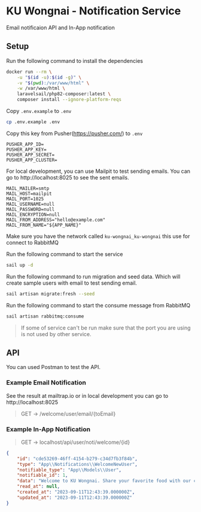 # KU Wongnai - Notification Service

Email notificaion API and In-App notification

## Setup

Run the following command to install the dependencies

```sh
docker run --rm \
    -u "$(id -u):$(id -g)" \
    -v "$(pwd):/var/www/html" \
    -w /var/www/html \
    laravelsail/php82-composer:latest \
    composer install --ignore-platform-reqs
```

Copy `.env.example` to `.env`

```sh
cp .env.example .env
```

Copy this key from Pusher(https://pusher.com/) to `.env`

```
PUSHER_APP_ID=
PUSHER_APP_KEY=
PUSHER_APP_SECRET=
PUSHER_APP_CLUSTER=
```

For local development, you can use Mailpit to test sending emails. You can go to http://localhost:8025 to see the sent emails.

```
MAIL_MAILER=smtp
MAIL_HOST=mailpit
MAIL_PORT=1025
MAIL_USERNAME=null
MAIL_PASSWORD=null
MAIL_ENCRYPTION=null
MAIL_FROM_ADDRESS="hello@example.com"
MAIL_FROM_NAME="${APP_NAME}"
```

Make sure you have the network called `ku-wongnai_ku-wongnai` this use for connect to RabbitMQ

Run the following command to start the service

```sh
sail up -d
```

Run the following command to run migration and seed data. Which will create sample users with email to test sending email.

```sh
sail artisan migrate:fresh --seed
```

Run the following command to start the consume message from RabbitMQ

```sh
sail artisan rabbitmq:consume
```

> If some of service can't be run make sure that the port you are using is not used by other service.

## API

You can used Postman to test the API.

### Example Email Notification

See the result at mailtrap.io or in local development you can go to http://localhost:8025

> GET -> /welcome/user/email/{toEmail}

### Example In-App Notification

> GET -> localhost/api/user/noti/welcome/{id}

```json
{
    "id": "cde53269-46ff-4154-b279-c34d7fb3f84b",
    "type": "App\\Notifications\\WelcomeNewUser",
    "notifiable_type": "App\\Models\\User",
    "notifiable_id": 1,
    "data": "Welcome to KU Wongnai. Share your favorite food with our community and inspire others.",
    "read_at": null,
    "created_at": "2023-09-11T12:43:39.000000Z",
    "updated_at": "2023-09-11T12:43:39.000000Z"
}
```
